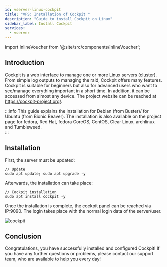 ```yaml
---
id: vserver-linux-cockpit
title: "VPS: Installation of Cockpit "
description: "Guide to install Cockpit on Linux"
sidebar_label: Install Cockpit
services:
  - vserver
---
```


import InlineVoucher from '@site/src/components/InlineVoucher';

## Introduction

Cockpit is a web interface to manage one or more Linux servers (cluster). From simple log outputs to managing the raid, Cockpit offers many features. 
Cockpit is suitable for beginners but also for advanced users who want to see/manage everything important in a short time. In addition, it can be accessed from almost any device.
The project website can be reached at https://cockpit-project.org/. 

:::info
This guide explains the installation for Debian (from Buster)/ for Ubuntu (from Bionic Beaver). The installation is also available on the project page for fedora, Red Hat, fedora CoreOS, CentOS, Clear Linux, archlinux and Tumbleweed.   
:::

<InlineVoucher />

## Installation

First, the server must be updated:
```
// Update
sudo apt update; sudo apt upgrade -y
```
Afterwards, the installation can take place: 
```
// Cockpit installation
sudo apt install cockpit -y
```
Once the installation is complete, the cockpit panel can be reached via IP:9090. 
The login takes place with the normal login data of the server/user. 

![cockpit](https://screensaver01.zap-hosting.com/index.php/s/2iDf3zFfAxCwkCc/preview)


## Conclusion

Congratulations, you have successfully installed and configured Cockpit! If you have any further questions or problems, please contact our support team, who are available to help you every day! 

<InlineVoucher />

